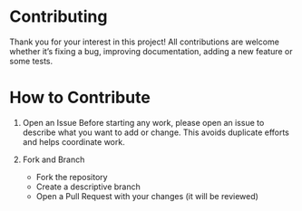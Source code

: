 # Contributing

Thank you for your interest in this project!
All contributions are welcome whether it’s fixing a bug, improving documentation, adding a new feature or some tests.

# How to Contribute

1. Open an Issue
   Before starting any work, please open an issue to describe what you want to add or change.
   This avoids duplicate efforts and helps coordinate work.

2. Fork and Branch
   - Fork the repository
   - Create a descriptive branch
   - Open a Pull Request with your changes (it will be reviewed)

